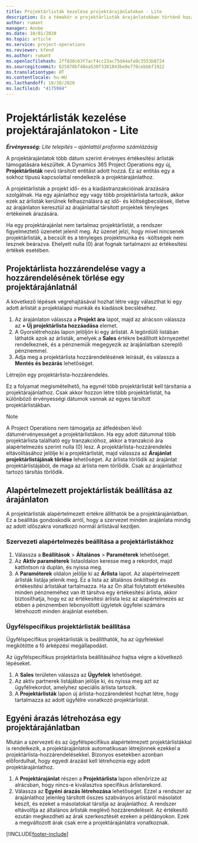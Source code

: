 ```yaml
---
title: Projektárlisták kezelése projektárajánlatokon - Lite
description: Ez a témakör a projektárlisták árajánlatokban történő használatát ismerteti. (Sales)
author: rumant
manager: Annbe
ms.date: 10/01/2020
ms.topic: article
ms.service: project-operations
ms.reviewer: kfend
ms.author: rumant
ms.openlocfilehash: 2ff830c63f7acf4cc23ac75d44afa9c3553b8724
ms.sourcegitcommit: 625878bf48ea530f3381843be0e778cebbbf1922
ms.translationtype: HT
ms.contentlocale: hu-HU
ms.lasthandoff: 10/30/2020
ms.locfileid: "4175984"
---
```

# <a name="manage-project-price-lists-on-project-quotes---lite"></a>Projektárlisták kezelése projektárajánlatokon - Lite

_**Érvényesség:** Lite telepítés – ajánlattól proforma számlázásig_

A projektárajánlatok több dátum szerint érvényes értékesítési árlisták támogatására készültek. A Dynamics 365 Project Operations egy új, **Projektárlisták** nevű társított entitást adott hozzá. Ez az entitás egy a sokhoz típusú kapcsolattal rendelkezik a projektárajánlathoz.

A projektárlisták a projekt idő- és a kiadástranzakcióinak árazására szolgálnak. Ha egy ajánlathoz egy vagy több projektárlista tartozik, akkor ezek az árlisták kerülnek felhasználásra az idő- és költségbecslések, illetve az árajánlaton keresztül az árajánlattal társított projektek tényleges értékeinek árazására.

Ha egy projektárajánlat nem tartalmaz projektárlistát, a rendszer figyelmeztető üzenetet jelenít meg. Az üzenet jelzi, hogy mivel nincsenek projektárlisták, a becsült és a tényleges projektmunka és -költségek nem lesznek beárazva. Ehelyett nulla (0) árat fognak tartalmazni az értékesítési értékek esetében.

## <a name="associate-or-disassociate-a-project-price-list-on-a-project-quote"></a>Projektárlista hozzárendelése vagy a hozzárendelésének törlése egy projektárajánlatnál

A következő lépések végrehajtásával hozhat létre vagy választhat ki egy adott árlistát a projektalapú munkák és kiadások becsléséhez.

1. Az árajánlaton válassza a **Projekt ára** lapot, majd az alrácson válassza az **+ Új projektárlista hozzáadása** elemet.
2. A Gyorslétrehozás lapon jelöljön ki egy árlistát. A legördülő listában láthatók azok az árlisták, amelyek a **Sales** értékre beállított környezettel rendelkeznek, és a pénznemük megegyezik az árajánlatban szereplő pénznemmel.
4. Adja meg a projektárlista hozzárendelésének leírását, és válassza a **Mentés és bezárás** lehetőséget.

Létrejön egy projektárlista-hozzárendelés.

Ez a folyamat megismételhető, ha egynél több projektárlistát kell társítania a projektárajánlathoz. Csak akkor hozzon létre több projektárlistát, ha különböző érvényességi dátumok vannak az egyes társított projektárlistákban.

> [!NOTE]
> A Project Operations nem támogatja az átfedésben lévő dátumérvényességet a projektárlistákon. Ha egy adott dátummal több projektárlista található egy tranzakcióhoz, akkor a tranzakció ára alapértelmezés szerint nulla (0) lesz.
A projektárlista-hozzárendelés eltávolításához jelölje ki a projektárlistát, majd válassza az **Árajánlat projektárlistájának törlése** lehetőséget. Az árlista törlődik az árajánlat projektárlistájából, de maga az árlista nem törlődik. Csak az árajánlathoz tartozó társítás törlődik.

## <a name="set-up-default-project-price-lists-on-a-quote"></a>Alapértelmezett projektárlisták beállítása az árajánlaton

A projektárlisták alapértelmezett értékre állíthatók be a projektárajánlatban. Ez a beállítás gondoskodik arról, hogy a szervezet minden árajánlata mindig az adott időszakra vonatkozó normál árlistával kezdjen.

### <a name="set-up-organizational-default-for-project-price-lists"></a>Szervezeti alapértelmezés beállítása a projektárlistákhoz

1. Válassza a **Beállítások** > **Általános** > **Paraméterek** lehetőséget.
2. Az **Aktív paraméterek** listaoldalon keresse meg a rekordot, majd kattintson rá duplán, és nyissa meg. 
3. A **Paraméterek** oldalon jelölje ki az **Árlista** lapot. Az alapértelmezett árlisták listája jelenik meg. Ez a lista az általános önköltségi és értékesítési árlistákat tartalmazza. Ha az Ön által folytatott értékesítés minden pénzneméhez van itt társítva egy értékesítési árlista, akkor biztosíthatja, hogy ez az értékesítési árlista lesz az alapértelmezés az ebben a pénznemben lebonyolított ügyletek ügyfelei számára létrehozott minden árajánlat esetében.

### <a name="set-up-customer-specific-project-price-lists"></a>Ügyfélspecifikus projektárlisták beállítása

Ügyfélspecifikus projektárlisták is beállíthatók, ha az ügyfelekkel megkötötte a fő árképzési megállapodást.

Az ügyfélspecifikus projektárlista beállításához hajtsa végre a következő lépéseket.

1. A **Sales** területen válassza az **Ügyfelek** lehetőséget.
2. Az aktív partnerek listájában jelölje ki, és nyissa meg azt az ügyfélrekordot, amelyhez speciális árlista tartozik.
3. A **Projektárlisták** lapon új árlista-hozzárendelést hozhat létre, hogy tartalmazza az adott ügyfélre vonatkozó projektárlistát.

## <a name="create-custom-pricing-on-a-project-quote"></a>Egyéni árazás létrehozása egy projektárajánlatban

Miután a szervezeti és az ügyfélspecifikus alapértelmezett projektárlistákkal is rendelkezik, a projektárajánlatok automatikusan létrejönnek ezekkel a projektárlista-hozzárendelésekkel. Bizonyos esetekben azonban előfordulhat, hogy egyedi árazást kell létrehoznia egy adott projektárajánlathoz. 

1. A **Projektárajánlat** részen a **Projektárlista** lapon ellenőrizze az alrácsban, hogy nincs-e kiválasztva specifikus árlistarekord.
2. Válassza az **Egyéni árazás létrehozása** lehetőséget. Ezzel a rendszer az árajánlathoz jelenleg társított összes szabványos árlistáról másolatot készít, és ezeket a másolatokat társítja az árajánlathoz. A rendszer eltávolítja az általános árlisták meglévő hozzárendeléseit. Az értékesítő ezután megkezdheti az árak szerkesztését ezeken a példányokon. Ezek a megváltozott árak csak erre a projektárajánlatra vonatkoznak.


[!INCLUDE[footer-include](../../includes/footer-banner.md)]